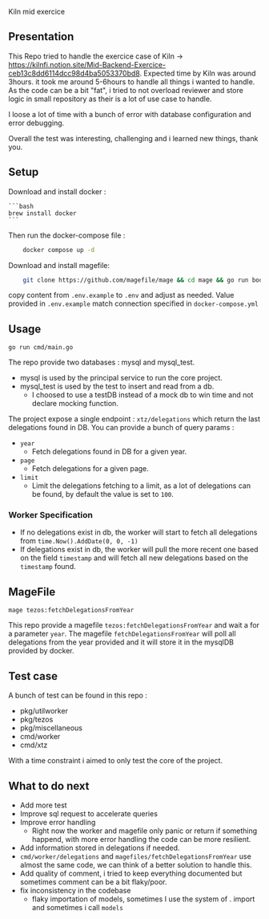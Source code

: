 Kiln mid exercice

## Presentation

This Repo tried to handle the exercice case of Kiln -> https://kilnfi.notion.site/Mid-Backend-Exercice-ceb13c8dd6114dcc98d4ba5053370bd8.
Expected time by Kiln was around 3hours.
it took me around 5-6hours to handle all things i wanted to handle.
As the code can be a bit "fat", i tried to not overload reviewer and store logic in small repository as their is a lot of use case to handle.

I loose a lot of time with a bunch of error with database configuration and error debugging.

Overall the test was interesting, challenging and i learned new things, thank you.

## Setup

Download and install docker :

    ```bash
    brew install docker
    ```

Then run the docker-compose file :

```bash
    docker compose up -d
```

Download and install magefile:

```bash
    git clone https://github.com/magefile/mage && cd mage && go run bootstrap.go && export PATH=$(go env GOPATH)/bin:$PATH && cd ..
```

copy content from `.env.example` to `.env` and adjust as needed.
Value provided in `.env.example` match connection specified in `docker-compose.yml`

## Usage

`go run cmd/main.go`

The repo provide two databases : mysql and mysql_test.

-   mysql is used by the principal service to run the core project.
-   mysql_test is used by the test to insert and read from a db.
    -   I choosed to use a testDB instead of a mock db to win time and not declare mocking function.

The project expose a single endpoint : `xtz/delegations` which return the last delegations found in DB.
You can provide a bunch of query params :

-   `year`
    -   Fetch delegations found in DB for a given year.
-   `page`
    -   Fetch delegations for a given page.
-   `limit`
    -   Limit the delegations fetching to a limit, as a lot of delegations can be found, by default the value is set to `100`.

### Worker Specification

-   If no delegations exist in db, the worker will start to fetch all delegations from `time.Now().AddDate(0, 0, -1)`
-   If delegations exist in db, the worker will pull the more recent one based on the field `timestamp` and will fetch all new delegations based on the `timestamp` found.

## MageFile

`mage tezos:fetchDelegationsFromYear`

This repo provide a magefile `tezos:fetchDelegationsFromYear` and wait a for a parameter `year`.
The magefile `fetchDelegationsFromYear` will poll all delegations from the year provided and it will store it in the mysqlDB provided by docker.

## Test case

A bunch of test can be found in this repo :

-   pkg/utilworker
-   pkg/tezos
-   pkg/miscellaneous
-   cmd/worker
-   cmd/xtz

With a time constraint i aimed to only test the core of the project.

## What to do next

-   Add more test
-   Improve sql request to accelerate queries
-   Improve error handling
    -   Right now the worker and magefile only panic or return if something happend, with more error handling the code can be more resilient.
-   Add information stored in delegations if needed.
-   `cmd/worker/delegations` and `magefiles/fetchDelegationsFromYear` use almost the same code, we can think of a better solution to handle this.
-   Add quality of comment, i tried to keep everything documented but sometimes comment can be a bit flaky/poor.
-   fix inconsistency in the codebase
    -   flaky importation of models, sometimes I use the system of . import and sometimes i call `models`
